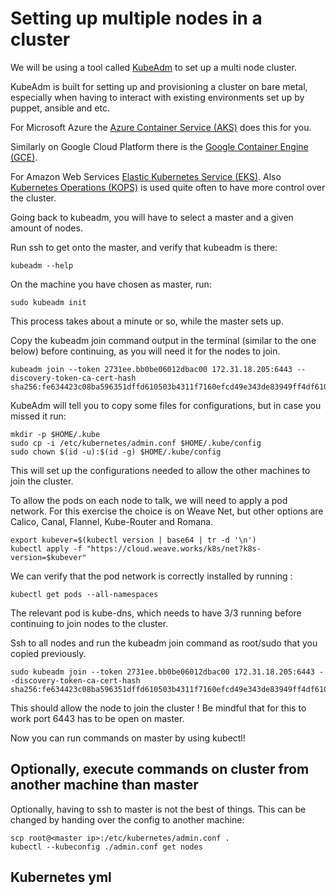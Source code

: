 # Setting up multiple nodes in a cluster
We will be using a tool called [KubeAdm](https://kubernetes.io/docs/setup/independent/create-cluster-kubeadm/) to set up a multi node cluster. 

KubeAdm is built for setting up and provisioning a cluster on bare metal, especially when having to interact with existing environments set up by puppet, ansible and etc. 

For Microsoft Azure the [Azure Container Service (AKS)](https://docs.microsoft.com/en-us/azure/aks/intro-kubernetes) does this for you. 

Similarly on Google Cloud Platform there is the [Google Container Engine (GCE)](https://cloud.google.com/container-engine/). 

For Amazon Web Services [Elastic Kubernetes Service (EKS)](https://aws.amazon.com/eks/). Also [Kubernetes Operations (KOPS)](https://github.com/kubernetes/kops) is used quite often to have more control over the cluster.

Going back to kubeadm, you will have to select a master and a given amount of nodes.

Run ssh to get onto the master, and verify that kubeadm is there: 
```
kubeadm --help
```

On the machine you have chosen as master, run: 
```
sudo kubeadm init
```

This process takes about a minute or so, while the master sets up. 

Copy the kubeadm join command output in the terminal (similar to the one below) before continuing, as you will need it for the nodes to join.

```
kubeadm join --token 2731ee.bb0be06012dbac00 172.31.18.205:6443 --discovery-token-ca-cert-hash sha256:fe634423c08ba596351dffd610503b4311f7160efcd49e343de83949ff4df610
```

KubeAdm will tell you to copy some files for configurations, but in case you missed it run: 

```
mkdir -p $HOME/.kube
sudo cp -i /etc/kubernetes/admin.conf $HOME/.kube/config
sudo chown $(id -u):$(id -g) $HOME/.kube/config
```

This will set up the configurations needed to allow the other machines to join the cluster. 

To allow the pods on each node to talk, we will need to apply a pod network. For this exercise the choice is on Weave Net, but other options are Calico, Canal, Flannel, Kube-Router and Romana. 

```
export kubever=$(kubectl version | base64 | tr -d '\n')
kubectl apply -f "https://cloud.weave.works/k8s/net?k8s-version=$kubever"
```

We can verify that the pod network is correctly installed by running : 
```
kubectl get pods --all-namespaces
```
The relevant pod is kube-dns, which needs to have 3/3 running before continuing to join nodes to the cluster.

Ssh to all nodes and run the kubeadm join command as root/sudo that you copied previously. 

```
sudo kubeadm join --token 2731ee.bb0be06012dbac00 172.31.18.205:6443 --discovery-token-ca-cert-hash sha256:fe634423c08ba596351dffd610503b4311f7160efcd49e343de83949ff4df610
```

This should allow the node to join the cluster ! Be mindful that for this to work port 6443 has to be open on master.

Now you can run commands on master by using kubectl!

## Optionally, execute commands on cluster from another machine than master
Optionally, having to ssh to master is not the best of things. This can be changed by handing over the config to another machine: 

```
scp root@<master ip>:/etc/kubernetes/admin.conf .
kubectl --kubeconfig ./admin.conf get nodes
```

## Kubernetes yml
